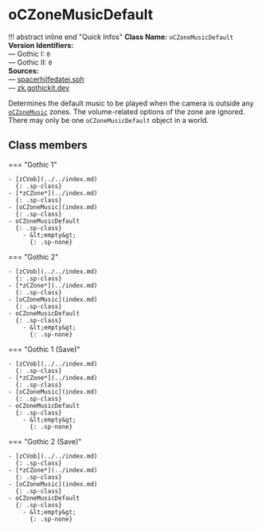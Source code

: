 # oCZoneMusicDefault

!!! abstract inline end "Quick Infos"
    **Class Name:** `oCZoneMusicDefault`<br/>
    **Version Identifiers:**<br />
    — Gothic I: `0`<br/>
    — Gothic II: `0`<br/>
    **Sources:**<br/>
    — [spacerhilfedatei.sph](https://wiki.worldofgothic.de/doku.php?id=spacer:hilfedatei)<br/>
    — [zk.gothickit.dev](https://zk.gothickit.dev/engine/objects/oCZoneMusicDefault/)

Determines the default music to be played when the camera is outside any [`oCZoneMusic`](index.md) zones. The
volume-related options of the zone are ignored. There may only be one `oCZoneMusicDefault` object in a world.

## Class members

=== "Gothic 1"

    - [zCVob](../../index.md)
      {: .sp-class}
    - [*zCZone*](../index.md)
      {: .sp-class}
    - [oCZoneMusic](index.md)
      {: .sp-class}
    - oCZoneMusicDefault
      {: .sp-class}
        - &lt;empty&gt;
          {: .sp-none}

=== "Gothic 2"

    - [zCVob](../../index.md)
      {: .sp-class}
    - [*zCZone*](../index.md)
      {: .sp-class}
    - [oCZoneMusic](index.md)
      {: .sp-class}
    - oCZoneMusicDefault
      {: .sp-class}
        - &lt;empty&gt;
          {: .sp-none}

=== "Gothic 1 (Save)"

    - [zCVob](../../index.md)
      {: .sp-class}
    - [*zCZone*](../index.md)
      {: .sp-class}
    - [oCZoneMusic](index.md)
      {: .sp-class}
    - oCZoneMusicDefault
      {: .sp-class}
        - &lt;empty&gt;
          {: .sp-none}

=== "Gothic 2 (Save)"

    - [zCVob](../../index.md)
      {: .sp-class}
    - [*zCZone*](../index.md)
      {: .sp-class}
    - [oCZoneMusic](index.md)
      {: .sp-class}
    - oCZoneMusicDefault
      {: .sp-class}
        - &lt;empty&gt;
          {: .sp-none}
